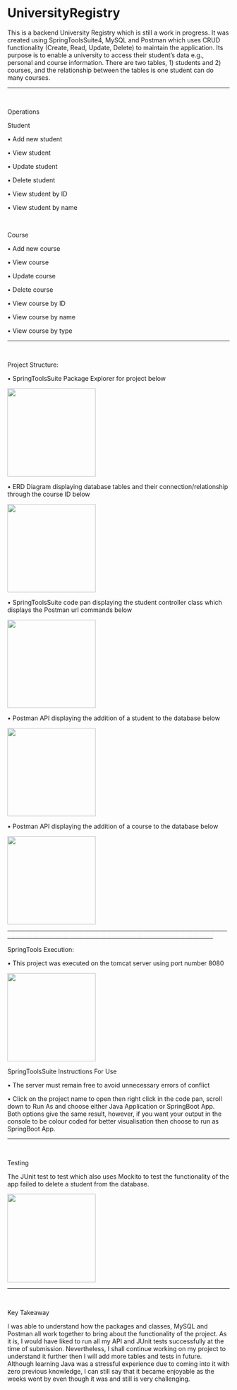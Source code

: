 # UniversityRegistry 

This is a backend University Registry which is still a work in progress. It was created using SpringToolsSuite4, MySQL and Postman which uses CRUD functionality (Create, Read, Update, Delete) to maintain the application. Its purpose is to enable a university to access their student’s data e.g., personal and course information. There are two tables, 1) students and 2) courses, and the relationship between the tables is one student can do many courses. 
_______________________________________________________________________________________________________________________________________________________

<br>

Operations

Student

•	Add new student 

•	View student

•	Update student 

•	Delete student 

•	View student by ID

•	View student by name 

<br>

Course

•	Add new course 

•	View course

•	Update course

•	Delete course

•	View course by ID

•	View course by name 

•	View course by type
_______________________________________________________________________________________________________________________________________________________

<br>

Project Structure:

•	SpringToolsSuite Package Explorer for project below

<img src=" https://user-images.githubusercontent.com/99997825/198855784-a0bd22ab-2fc5-4123-8032-515d5fb894c7.png" width="200" height="200">

•	ERD Diagram displaying database tables and their connection/relationship through the course ID below

<img src=" https://user-images.githubusercontent.com/99997825/198855805-cca5fca2-7dcb-4c48-a816-705964abb07b.png" width="200" height="200">

•	SpringToolsSuite code pan displaying the student controller class which displays the Postman url commands below 

<img src=" https://user-images.githubusercontent.com/99997825/198855806-a7eb6255-3412-41ed-ba3d-b36bd744c059.png" width="200" height="200">

•	Postman API displaying the addition of a student to the database below 

<img src=" https://user-images.githubusercontent.com/99997825/198855811-2d2de830-59c8-435b-8cd2-9d6920a249a6.png" width="200" height="200">
 
 •	Postman API displaying the addition of a course to the database below 
 
<img src=" https://user-images.githubusercontent.com/99997825/198855822-bdc352d8-e216-48dd-96fc-02fa6ecc2fd6.png" width="200" height="200">
_______________________________________________________________________________________________________________________________________________________

<br>

SpringTools Execution:

•	This project was executed on the tomcat server using port number 8080

<img src=" https://user-images.githubusercontent.com/99997825/198855900-80f1e1d0-5ba5-4d1e-8930-4e22061aa765.png" width="200" height="200">

SpringToolsSuite Instructions For Use

•	The server must remain free to avoid unnecessary errors of conflict 

•	Click on the project name to open then right click in the code pan, scroll down to Run As and choose either Java Application or SpringBoot App. Both options give the same result, however, if you want your output in the console to be colour coded for better visualisation then choose to run as SpringBoot App. 
_______________________________________________________________________________________________________________________________________________________

<br>

Testing

The JUnit test to test which also uses Mockito to test the functionality of the app failed to delete a student from the database. 

<img src=" https://user-images.githubusercontent.com/99997825/198855828-13f5a374-a508-4b19-8861-d947c16ced15.png" width="200" height="200">

_______________________________________________________________________________________________________________________________________________________

<br>

Key Takeaway

I was able to understand how the packages and classes, MySQL and Postman all work together to bring about the functionality of the project. As it is, I would have liked to run all my API and JUnit tests successfully at the time of submission. Nevertheless, I shall continue working on my project to understand it further then I will add more tables and tests in future. Although learning Java was a stressful experience due to coming into it with zero previous knowledge, I can still say that it became enjoyable as the weeks went by even though it was and still is very challenging.
